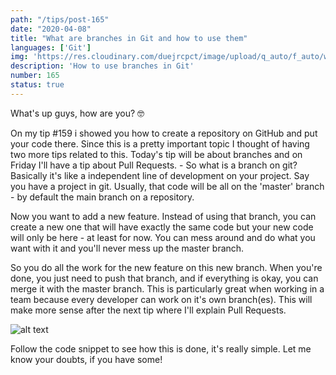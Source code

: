 ```yaml
---
path: "/tips/post-165"
date: "2020-04-08"
title: "What are branches in Git and how to use them"
languages: ['Git']
img: 'https://res.cloudinary.com/duejrcpct/image/upload/q_auto/f_auto/w_1000/v1588362672/tips/165-1_wveqpl.png'
description: 'How to use branches in Git'
number: 165
status: true
---
```


What's up guys, how are you? 🤓

On my tip #159 i showed you how to create a repository on GitHub and put your code there. Since this is a pretty important topic I thought of having two more tips related to this. Today's tip will be about branches and on Friday I'll have a tip about Pull Requests. -
So what is a branch on git? Basically it's like a independent line of development on your project. Say you have a project in git. Usually, that code will be all on the 'master' branch - by default the main branch on a repository.

Now you want to add a new feature. Instead of using that branch, you can create a new one that will have exactly the same code but your new code will only be here - at least for now. You can mess around and do what you want with it and you'll never mess up the master branch.

So you do all the work for the new feature on this new branch. When you're done, you just need to push that branch, and if everything is okay, you can merge it with the master branch. This is particularly great when working in a team because every developer can work on it's own branch(es). This will make more sense after the next tip where I'll explain Pull Requests.

![alt text](https://res.cloudinary.com/duejrcpct/image/upload/q_auto/f_auto/w_1000/v1588362672/tips/165-2_qgfqbr.png "Git branches")

Follow the code snippet to see how this is done, it's really simple. Let me know your doubts, if you have some!